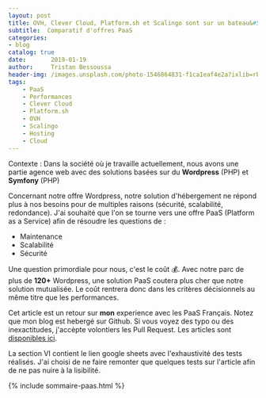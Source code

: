 ```yaml
---
layout: post
title: OVH, Clever Cloud, Platform.sh et Scalingo sont sur un bateau&#58; Le comparatif de l'offre PaaS française
subtitle:  Comparatif d'offres PaaS
categories:
- blog
catalog: true
date:       2019-01-19
author:     Tristan Bessoussa
header-img: /images.unsplash.com/photo-1546864831-f1ca1eaf4e2a?ixlib=rb-1.2.1&ixid=eyJhcHBfaWQiOjEyMDd9&auto=format&fit=crop&w=1650&q=80
tags:
    - PaaS
    - Performances
    - Clever Cloud
    - Platform.sh
    - OVH
    - Scalingo
    - Hosting
    - Cloud
---
```


Contexte : Dans la société où je travaille actuellement, nous avons une partie agence web avec des solutions basées sur du **Wordpress** (PHP) et **Symfony** (PHP)

Concernant notre offre Wordpress, notre solution d'hébergement ne répond plus à nos besoins pour de multiples raisons (sécurité, scalabilité, redondance). J'ai souhaité que l'on se tourne vers une offre PaaS (Platform as a Service) afin de résoudre les questions de :

- Maintenance
- Scalabilité
- Sécurité


Une question primordiale pour nous, c'est le coût 💰. Avec notre parc de plus de **120+** Wordpress, une solution PaaS coutera plus cher que notre solution mutualisée. Le coût rentrera donc dans les critères décisionnels au même titre que les performances.

Cet article est un retour sur **mon** experience avec les PaaS Français. Notez que mon blog est hebergé sur Github. Si vous voyez des typo ou des inexactitudes, j'accèpte volontiers les Pull Request. Les articles sont [disponibles ici](https://github.com/tristanbes/devops-life/tree/gh-pages/_posts).

La section VI contient le lien google sheets avec l'exhaustivité des tests réalisés. J'ai choisi de ne faire remonter que quelques tests sur l'article afin de ne pas nuire à la lisibilité.

{% include sommaire-paas.html %}

